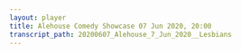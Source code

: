 ```yaml
---
layout: player
title: Alehouse Comedy Showcase 07 Jun 2020, 20:00
transcript_path: 20200607_Alehouse_7_Jun_2020__Lesbians
---
```

